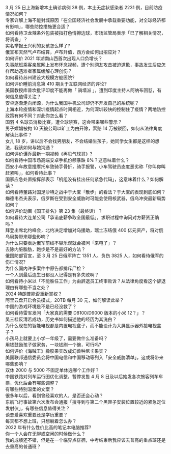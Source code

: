 3 月 25 日上海新增本土确诊病例 38 例，本土无症状感染者 2231 例，目前防疫情况如何？  
专家详解上海不能封城原因「在全国经济社会发展中承载重要功能，对全球经济都有影响」，哪些防控措施更合适？  
如何看待卫龙辣条外包装被指打色情擦边球，市场监管局表示「已了解相关情况，将调查」？  
实名举报王兴利的女孩怎么样了?  
俄宣布天然气卢布结算，卢布升值，西方会如何出招应对？  
如何评价 2021 年湖南山西首次出现人口负增长？  
失事航班乘客亲属网上发布怀念视频，遭个别网友攻击被迫道歉，事故发生后应怎样帮助遇难者家属缓解心理创伤？  
如何看待苏州建设大规模方舱医院?  
如何评价睡前消息第 410 期关于互联网经济的评论?  
美国教授库普坎批评印度不能再做「 骑墙派 」，遭到印度主持人阿纳布回怼，有何信息值得关注？  
安卓逐渐走向闭源，为什么我国手机公司却仍不开发自己的系统呢？  
上海本轮疫情和深圳疫情起点时间相近，为何深圳较快的控制住了疫情？两地防控政策有何不同？对此你怎么看？  
国羽 4 名球员消极比赛，遭全球禁赛，这会带来哪些警示？  
男子嫖娼被拘 10 天被公司以旷工为由开除，索赔 14 万被驳回，如何从法律角度解读此事件？  
女儿 18 岁，讲以后不会找男朋友，不会结婚生孩子，她同学女生都是这样的想法，我该如何与她沟通？  
如何评价谭乔最新一期视频《再见气球哥》?  
如何看待中国市场高端安卓手机份额暴跌 8%？这意味着什么？  
西安小车故意撞摩托车致骑手骨折，骑手报警，小车驾驶员态度恶劣称「你叫你叫赶紧叫」，如何看待此事？  
国家应急处置指挥部表示「机组没有挂出任何紧急代码」，这意味着什么？如何解读？  
如何看待董路对国足沙特之战中于大宝「散步」的看法？于大宝的表现到底如何？  
梅德韦杰夫表示，俄罗斯在受到安全威胁时可能会使用核武器，俄乌冲突最新局势如何？  
如何评价动画《国王排名》第 23 集（最终话）？  
如何看待大连某公司「承诺底薪争取全国最低」，求职过程中询问对方薪资正确吗？  
拜登出席北约峰会，北约决定增加对乌援助，瑞士冻结俄 400 亿元资产，将对俄乌局势带来哪些影响？  
为什么只要表达俄军前线不容乐观就会被问「来电了」？  
去除内脏脂肪，跑步是不是最好的方法？  
俄国防部官宣，至 3 月 25 日俄军阵亡 1351 人、负伤 3825 人，如何看待俄军的伤亡情况?  
为什么国内许多案件中原告都排斥尸检？  
一个人到最后连生日都没人记得是有多失败啊？  
如何看待小米以「不能胜任工作」为由辞退员工终审败诉？从法律角度看这个辞退理由有哪些不当之处？  
2024 特朗普能否重新掌权？  
阿里云盘开启会员模式，20TB 每月 30 元，如何解读此举？  
中国的游戏环境是不是已经没救了？  
如何看待雷军发问「大家真的需要 D8100/D9000 版本的小米 12？」？  
吴三桂反清若成功，历史书如何描述他的经历为其洗白？  
为什么现在的智能电视都是内置电视盒子，而不能设计为大屏显示器外接电视盒子？  
小孩马上就要上小学一年级了，需要做什么准备吗？  
用钱鼓励孩子做家务，一块钱刷一个碗，可行吗?  
如何评价《海贼王》橡胶果实改成幻兽种尼卡果实？  
美国联邦通信委员会将中国电信和中国移动等列入「安全威胁清单」，这或将带来哪些影响？  
双休 2000 与 5000 不固定单休选哪个工作好？  
中国铁路对列车运行图优化调整，暂停发售 4 月 8 日及以后始发各次旅客列车车票，优化后会有哪些调整？  
有哪些特别温柔的文案？  
很多年以后，看到曾经喜欢的人，是否还会心动？  
东航飞行事故第六次发布会通报「搜寻到与第二个黑匣子安装位置较近的紧急定位发射仪」，有哪些信息值得关注？  
谈恋爱喜欢重要还是学历重要？  
每天都不想上班，只想躺着怎么办？  
2022 年有什么性价比高的笔记本电脑推荐?  
你一个人会在无聊或空闲的时候做什么？  
我的成绩还不错，但是在一个临界点徘徊，中考结束后我应该去普高的重点班还是去重高的普通班？  
